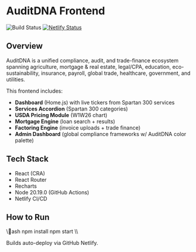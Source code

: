# AuditDNA Frontend

![Build Status](https://github.com/YOUR_GITHUB_USERNAME/YOUR_REPO_NAME/actions/workflows/ci.yml/badge.svg)
[![Netlify Status](https://api.netlify.com/api/v1/badges/YOUR_NETLIFY_SITE_ID/deploy-status)](https://app.netlify.com/sites/YOUR_NETLIFY_SITE_NAME/deploys)

## Overview
AuditDNA is a unified compliance, audit, and trade-finance ecosystem spanning agriculture, mortgage & real estate, legal/CPA, education, eco-sustainability, insurance, payroll, global trade, healthcare, government, and utilities.

This frontend includes:
- **Dashboard** (Home.js) with live tickers from Spartan 300 services
- **Services Accordion** (Spartan 300 categories)
- **USDA Pricing Module** (W1W26 chart)
- **Mortgage Engine** (loan search + results)
- **Factoring Engine** (invoice uploads + trade finance)
- **Admin Dashboard** (global compliance frameworks w/ AuditDNA color palette)

## Tech Stack
- React (CRA)
- React Router
- Recharts
- Node 20.19.0 (GitHub Actions)
- Netlify CI/CD

## How to Run
\\\ash
npm install
npm start
\\\

Builds auto-deploy via GitHub  Netlify.
